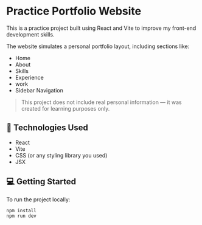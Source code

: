 # Practice Portfolio Website

This is a practice project built using React and Vite to improve my front-end development skills.

The website simulates a personal portfolio layout, including sections like:
- Home
- About
- Skills
- Experience
- work
- Sidebar Navigation

> This project does not include real personal information — it was created for learning purposes only.

## 🚀 Technologies Used

- React
- Vite
- CSS (or any styling library you used)
- JSX

## 💻 Getting Started

To run the project locally:

```bash
npm install
npm run dev
